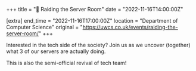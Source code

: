 +++
title = "💾 Raiding the Server Room"
date = "2022-11-16T14:00:00Z"

[extra]
end_time = "2022-11-16T17:00:00Z"
location = "Department of Computer Science"
original = "https://uwcs.co.uk/events/raiding-the-server-room/"
+++

Interested in the tech side of the society? Join us as we uncover (together) what 3 of our servers are actually doing.

This is also the semi-official revival of tech team!
